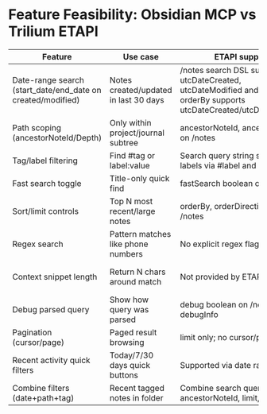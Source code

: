 # Feature Feasibility: Obsidian MCP vs Trilium ETAPI

| Feature | Use case | ETAPI support | Feasible? | Notes/How to implement | Impact |
|---|---|---|---|---|---|
| Date-range search (start_date/end_date on created/modified) | Notes created/updated in last 30 days | /notes search DSL supports utcDateCreated, utcDateModified and ranges; orderBy supports utcDateCreated/utcDateModified | Yes | Map params to DSL: utcDateModified:START..END or utcDateCreated:START..END; add orderBy=utcDateModified&orderDirection=desc&limit | High |
| Path scoping (ancestorNoteId/Depth) | Only within project/journal subtree | ancestorNoteId, ancestorDepth on /notes | Yes | Resolve subtree root ID, pass ancestorNoteId and optional ancestorDepth (eqN/ltN/gtN) | High |
| Tag/label filtering | Find #tag or label:value | Search query string supports labels via #label and name:value | Yes | Compose search: "query #tag name:value" | High |
| Fast search toggle | Title-only quick find | fastSearch boolean on /notes | Yes | Expose fastSearch flag passthrough | Medium |
| Sort/limit controls | Top N most recent/large notes | orderBy, orderDirection, limit on /notes | Yes | Pass through to ETAPI; recommend utcDateModified desc | High |
| Regex search | Pattern matches like phone numbers | No explicit regex flag | Partial | DSL text is not regex; true regex unsupported; could approximate via specific DSL where possible | Medium-Low |
| Context snippet length | Return N chars around match | Not provided by ETAPI | No (server-side) | Implement client-side snippetting after fetching note content; increases requests/processing | Medium |
| Debug parsed query | Show how query was parsed | debug boolean on /notes returns debugInfo | Yes | Pass debug=true and expose debugInfo | Low-Medium |
| Pagination (cursor/page) | Paged result browsing | limit only; no cursor/page param | Partial | Emulate with limit+orderBy and client-side offsets; beware drift in changing datasets | Medium |
| Recent activity quick filters | Today/7/30 days quick buttons | Supported via date range DSL | Yes | Precompute START..END from now; prefer utcDateModified | High |
| Combine filters (date+path+tag) | Recent tagged notes in folder | Combine search query with ancestorNoteId, limit, orderBy | Yes | Build composite query and params together | High |
